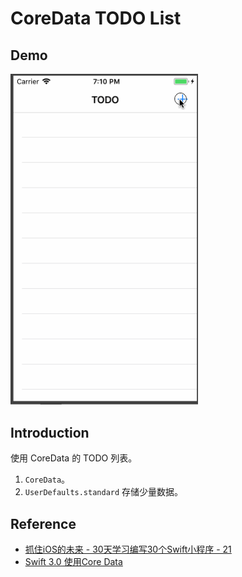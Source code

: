 # CoreData TODO List

## Demo

<img src="./012-demo.gif" alt="CoreData TODO List" width="300" />

## Introduction
使用 CoreData 的 TODO 列表。

1. `CoreData`。
2. `UserDefaults.standard` 存储少量数据。

## Reference
- [抓住iOS的未来 - 30天学习编写30个Swift小程序 - 21](http://www.jianshu.com/p/c6ae28964ad5)
- [Swift 3.0 使用Core Data](http://www.cnblogs.com/Free-Thinker/p/5944551.html)
